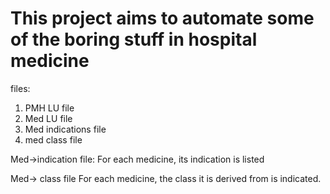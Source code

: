 # This project aims to automate some of the boring stuff in hospital medicine

files:
1. PMH LU file
2. Med LU file
3. Med indications file
4. med class file



Med->indication file:
For each medicine, its indication is listed

Med-> class file
For each medicine, the class it is derived from is indicated.
